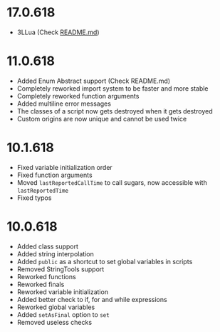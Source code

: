 # 17.0.618
- 3LLua (Check [README.md](https://github.com/TahirKarabekiroglu/SuperlativeScript?tab=readme-ov-file#3LLua))


# 11.0.618
- Added Enum Abstract support (Check README.md)
- Completely reworked import system to be faster and more stable
- Completely reworked function arguments
- Added multiline error messages
- The classes of a script now gets destroyed when it gets destroyed
- Custom origins are now unique and cannot be used twice


# 10.1.618
- Fixed variable initialization order
- Fixed function arguments
- Moved `lastReportedCallTime` to call sugars, now accessible with `lastReportedTime`
- Fixed typos 

# 10.0.618
- Added class support
- Added string interpolation
- Added `public` as a shortcut to set global variables in scripts
- Removed StringTools support
- Reworked functions
- Reworked finals
- Reworked variable initialization
- Added better check to if, for and while expressions
- Reworked global variables
- Added `setAsFinal` option to `set`
- Removed useless checks